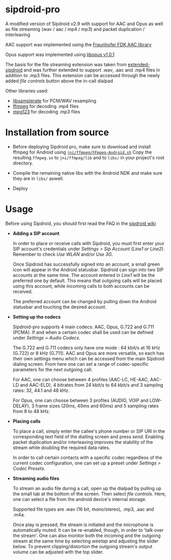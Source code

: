 sipdroid-pro
============

A modified version of Sipdroid v2.9 with support for AAC and Opus as well as file streaming (wav / aac / mp4 / mp3) and packet duplication / interleaving

AAC support was implemented using the [Fraunhofer FDK AAC library](http://www.iis.fraunhofer.de/en/bf/amm/implementierungen/fdkaaccodec.html)

Opus support was implemented using [libopus v1.0.1](http://www.opus-codec.org)

The basis for the file streaming extension was taken from [extended-sipdroid](https://github.com/codevise/extended-sipdroid) and was further extended to support .wav, .aac and .mp4 files in addition to .mp3 files.
This extension can be accessed through the newly added _file controls_ button above the in-call dialpad

Other libraries used:
* [libsamplerate](http://www.mega-nerd.com/SRC/) for PCM/WAV resampling
* [ffmpeg](http://www.ffmpeg.org/) for decoding .mp4 files
* [mpg123](http://mpg123.org) for decoding .mp3 files

Installation from source
============

* Before deploying Sipdroid pro, make sure to download and install ffmpeg for Android using [`jni/ffmpeg/FFmpeg-Android.sh`](https://github.com/juho0006/sipdroid-pro/blob/master/jni/ffmpeg/FFmpeg-Android.sh) 
Copy the resulting `ffmpeg.so` to `jni/ffmpeg/lib` and to `libs/` in your project's root directory.

* Compile the remaining native libs with the Android NDK and make sure they are in `libs/` aswell.
* Deploy

Usage
============
Before using Sipdroid, you should first read the FAQ in the [sipdroid wiki](http://code.google.com/p/sipdroid/wiki/FAQ)

* **Adding a SIP account**

  In order to place or receive calls with Sipdroid, you must first enter your SIP account's credentials under _Settings > Sip Account (Line1 or Line2)_.
  Remember to check _Use WLAN_ and/or _Use 3G_. 
  
  Once Sipdroid has successfully signed into an account, a small green icon will appear in the Android statusbar.
  Sipdroid can sign into two SIP accounts at the same time. The account entered in _Line1_ will be the preferred one by default. This means that outgoing calls will be placed using this account, while incoming calls to both accounts can be received. 
  
  The preferred account can be changed by pulling down the Android statusbar and touching the desired account.
  
* **Setting up the codecs**

  Sipdroid-pro supports 4 main codecs: AAC, Opus, G.722 and G.711 (PCMA).
  If and when a certain codec shall be used can be defined under _Settings > Audio Codecs_.

  The G.722 and G.711 codecs only have one mode : 64 kbit/s at 16 kHz (G.722) or 8 kHz (G.711).
  AAC and Opus are more versatile, so each has their own settings menu which can be accessed from the main Sipdroid dialing screen. From here one can set a range of codec-specific parameters for the next outgoing call. 
  
  For AAC, one can choose between 4 profiles (AAC-LC, HE-AAC, AAC-LD and AAC-ELD), 4 bitrates from 24 kbit/s to 64 kbit/s and 3 sampling rates: 32, 44.1 and 48 kHz.
  
  For Opus, one can choose between 3 profiles (AUDIO, VOIP and LOW-DELAY), 3 frame sizes (20ms, 40ms and 60ms) and 5 sampling rates from 8 to 48 kHz.
  
* **Placing calls**
  
  To place a call, simply enter the callee's phone number or SIP URI in the corresponding text field of the dialling screen and press _send_. Enabling packet duplication and/or interleaving improves the stability of the stream while doubling the required data rates.

  In order to call certain contacts with a specific codec regardless of the current codec configuration, one can set up a preset under _Settings > Codec Presets_.
  
* **Streaming audio files**

  To stream an audio file during a call, open up the dialpad by pulling up the small tab at the bottom of the screen. Then select _file controls_. Here, one can select a file from the android device's internal storage. 
  
  Supported file types are .wav (16 bit, mono/stereo), .mp3, .aac and .m4a. 
  
  Once play is pressed, the stream is initiated and the microphone is automatically muted. It can be re-enabled, though, in order to 'talk over the stream'. One can also monitor both the incoming and the outgoing stream at the same time by selecting _wiretap_ and adjusting the slider below. To prevent clipping/distortion the outgoing stream's output volume can be adjusted with the top slider. 
